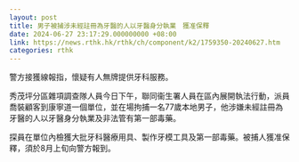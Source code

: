 ```yaml
---
layout: post
title: 男子被捕涉未經註冊為牙醫的人以牙醫身分執業　獲准保釋
date: 2024-06-27 23:17:29.000000000 +08:00
link: https://news.rthk.hk/rthk/ch/component/k2/1759350-20240627.htm
categories: rthk
---
```


警方接獲線報指，懷疑有人無牌提供牙科服務。

秀茂坪分區雜項調查隊人員今日下午，聯同衞生署人員在區內展開執法行動，派員喬裝顧客到康寧道一個單位，並在場拘捕一名77歲本地男子，他涉嫌未經註冊為牙醫的人以牙醫身分執業及非法管有第一部毒藥。

探員在單位內檢獲大批牙科醫療用具、製作牙模工具及第一部毒藥。被捕人獲准保釋，須於8月上旬向警方報到。
